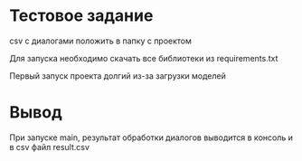 # Тестовое задание 
csv с диалогами положить в папку с проектом

Для запуска необходимо скачать все библиотеки  из requirements.txt

Первый запуск проекта долгий из-за загрузки моделей
# Вывод 
При запуске main, результат обработки диалогов выводится в консоль и в csv файл result.csv
